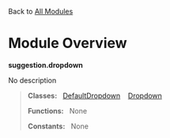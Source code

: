 Back to [All Modules](https://github.com/pyrustic/suggestion/blob/master/docs/modules/README.md#readme)

# Module Overview

**suggestion.dropdown**
 
No description

> **Classes:** &nbsp; [DefaultDropdown](https://github.com/pyrustic/suggestion/blob/master/docs/modules/content/suggestion.dropdown/content/classes/DefaultDropdown.md#class-defaultdropdown) &nbsp;&nbsp; [Dropdown](https://github.com/pyrustic/suggestion/blob/master/docs/modules/content/suggestion.dropdown/content/classes/Dropdown.md#class-dropdown)
>
> **Functions:** &nbsp; None
>
> **Constants:** &nbsp; None
